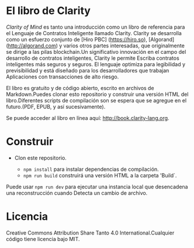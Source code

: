 # El libro de Clarity

_Clarity of Mind_ es tanto una introducción como un libro de referencia para el
Lenguaje de Contratos Inteligente llamado Clarity. Clarity se desarrolla como un esfuerzo conjunto de
[Hiro PBC] (https://hiro.so), [Algorand] (http://algorand.com) y varios otros
partes interesadas, que originalmente se dirige a las pilas blockchain.Un significativo
innovación en el campo del desarrollo de contratos inteligentes, Clarity le permite
Escriba contratos inteligentes más seguros y seguros. El lenguaje optimiza para
legibilidad y previsibilidad y está diseñado para los desarrolladores que trabajan
Aplicaciones con transacciones de alto riesgo.

El libro es gratuito y de código abierto, escrito en archivos de Markdown.Puedes clonar esto
repositorio y construir una versión HTML del libro.Diferentes scripts de compilación son
se espera que se agregue en el futuro.(PDF, EPUB, y así sucesivamente).

Se puede acceder al libro en línea aquí: http://book.clarity-lang.org.

# Construir

- Clon este repositorio.

  -  `npm install` para instalar dependencias de compilación.
  -  `npm run build` construirá una versión HTML a la carpeta 'Build`.

Puede usar `npm run dev` para ejecutar una instancia local que desencadena una reconstrucción cuando
Detecta un cambio de archivo.

# Licencia

Creative Commons Attribution Share Tanto 4.0 International.Cualquier código tiene licencia
bajo MIT.
